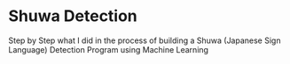 # Shuwa Detection
Step by Step what I did in the process of building a Shuwa (Japanese Sign Language) Detection Program using Machine Learning
